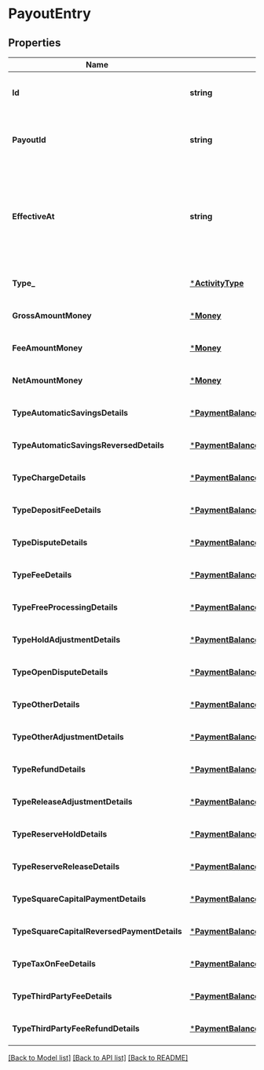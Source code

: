 # PayoutEntry

## Properties

 Name                                        | Type                                                                                                                         | Description                                                                      | Notes                        
---------------------------------------------|------------------------------------------------------------------------------------------------------------------------------|----------------------------------------------------------------------------------|------------------------------
 **Id**                                      | **string**                                                                                                                   | A unique ID for the payout entry.                                                | [default to null]            
 **PayoutId**                                | **string**                                                                                                                   | The ID of the payout entries’ associated payout.                                 | [default to null]            
 **EffectiveAt**                             | **string**                                                                                                                   | The timestamp of when the payout entry affected the balance, in RFC 3339 format. | [optional] [default to null] 
 **Type_**                                   | [***ActivityType**](ActivityType.md)                                                                                         |                                                                                  | [optional] [default to null] 
 **GrossAmountMoney**                        | [***Money**](Money.md)                                                                                                       |                                                                                  | [optional] [default to null] 
 **FeeAmountMoney**                          | [***Money**](Money.md)                                                                                                       |                                                                                  | [optional] [default to null] 
 **NetAmountMoney**                          | [***Money**](Money.md)                                                                                                       |                                                                                  | [optional] [default to null] 
 **TypeAutomaticSavingsDetails**             | [***PaymentBalanceActivityAutomaticSavingsDetail**](PaymentBalanceActivityAutomaticSavingsDetail.md)                         |                                                                                  | [optional] [default to null] 
 **TypeAutomaticSavingsReversedDetails**     | [***PaymentBalanceActivityAutomaticSavingsReversedDetail**](PaymentBalanceActivityAutomaticSavingsReversedDetail.md)         |                                                                                  | [optional] [default to null] 
 **TypeChargeDetails**                       | [***PaymentBalanceActivityChargeDetail**](PaymentBalanceActivityChargeDetail.md)                                             |                                                                                  | [optional] [default to null] 
 **TypeDepositFeeDetails**                   | [***PaymentBalanceActivityDepositFeeDetail**](PaymentBalanceActivityDepositFeeDetail.md)                                     |                                                                                  | [optional] [default to null] 
 **TypeDisputeDetails**                      | [***PaymentBalanceActivityDisputeDetail**](PaymentBalanceActivityDisputeDetail.md)                                           |                                                                                  | [optional] [default to null] 
 **TypeFeeDetails**                          | [***PaymentBalanceActivityFeeDetail**](PaymentBalanceActivityFeeDetail.md)                                                   |                                                                                  | [optional] [default to null] 
 **TypeFreeProcessingDetails**               | [***PaymentBalanceActivityFreeProcessingDetail**](PaymentBalanceActivityFreeProcessingDetail.md)                             |                                                                                  | [optional] [default to null] 
 **TypeHoldAdjustmentDetails**               | [***PaymentBalanceActivityHoldAdjustmentDetail**](PaymentBalanceActivityHoldAdjustmentDetail.md)                             |                                                                                  | [optional] [default to null] 
 **TypeOpenDisputeDetails**                  | [***PaymentBalanceActivityOpenDisputeDetail**](PaymentBalanceActivityOpenDisputeDetail.md)                                   |                                                                                  | [optional] [default to null] 
 **TypeOtherDetails**                        | [***PaymentBalanceActivityOtherDetail**](PaymentBalanceActivityOtherDetail.md)                                               |                                                                                  | [optional] [default to null] 
 **TypeOtherAdjustmentDetails**              | [***PaymentBalanceActivityOtherAdjustmentDetail**](PaymentBalanceActivityOtherAdjustmentDetail.md)                           |                                                                                  | [optional] [default to null] 
 **TypeRefundDetails**                       | [***PaymentBalanceActivityRefundDetail**](PaymentBalanceActivityRefundDetail.md)                                             |                                                                                  | [optional] [default to null] 
 **TypeReleaseAdjustmentDetails**            | [***PaymentBalanceActivityReleaseAdjustmentDetail**](PaymentBalanceActivityReleaseAdjustmentDetail.md)                       |                                                                                  | [optional] [default to null] 
 **TypeReserveHoldDetails**                  | [***PaymentBalanceActivityReserveHoldDetail**](PaymentBalanceActivityReserveHoldDetail.md)                                   |                                                                                  | [optional] [default to null] 
 **TypeReserveReleaseDetails**               | [***PaymentBalanceActivityReserveReleaseDetail**](PaymentBalanceActivityReserveReleaseDetail.md)                             |                                                                                  | [optional] [default to null] 
 **TypeSquareCapitalPaymentDetails**         | [***PaymentBalanceActivitySquareCapitalPaymentDetail**](PaymentBalanceActivitySquareCapitalPaymentDetail.md)                 |                                                                                  | [optional] [default to null] 
 **TypeSquareCapitalReversedPaymentDetails** | [***PaymentBalanceActivitySquareCapitalReversedPaymentDetail**](PaymentBalanceActivitySquareCapitalReversedPaymentDetail.md) |                                                                                  | [optional] [default to null] 
 **TypeTaxOnFeeDetails**                     | [***PaymentBalanceActivityTaxOnFeeDetail**](PaymentBalanceActivityTaxOnFeeDetail.md)                                         |                                                                                  | [optional] [default to null] 
 **TypeThirdPartyFeeDetails**                | [***PaymentBalanceActivityThirdPartyFeeDetail**](PaymentBalanceActivityThirdPartyFeeDetail.md)                               |                                                                                  | [optional] [default to null] 
 **TypeThirdPartyFeeRefundDetails**          | [***PaymentBalanceActivityThirdPartyFeeRefundDetail**](PaymentBalanceActivityThirdPartyFeeRefundDetail.md)                   |                                                                                  | [optional] [default to null] 

[[Back to Model list]](../README.md#documentation-for-models) [[Back to API list]](../README.md#documentation-for-api-endpoints) [[Back to README]](../README.md)

